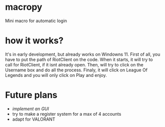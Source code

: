 # macropy
Mini macro for automatic login

# how it works?
It's in early development, but already works on Windowns 11.
First of all, you have to put the path of RiotClient on the code.
When it starts, it will try to call for RiotClient, if it isnt
already open. Then, will try to click on the Username box and do
all the process. Finaly, it will click on League Of Legends and
you will only click on Play and enjoy.

# Future plans
- *implement an GUI*
- try to make a register system for a max of 4 accounts
- adapt for VALORANT
